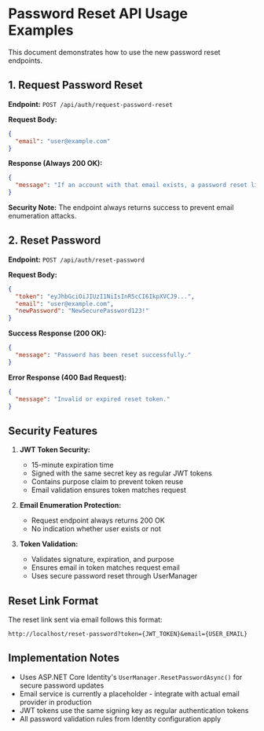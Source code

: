 # Password Reset API Usage Examples

This document demonstrates how to use the new password reset endpoints.

## 1. Request Password Reset

**Endpoint:** `POST /api/auth/request-password-reset`

**Request Body:**
```json
{
  "email": "user@example.com"
}
```

**Response (Always 200 OK):**
```json
{
  "message": "If an account with that email exists, a password reset link has been sent."
}
```

**Security Note:** The endpoint always returns success to prevent email enumeration attacks.

## 2. Reset Password

**Endpoint:** `POST /api/auth/reset-password`

**Request Body:**
```json
{
  "token": "eyJhbGciOiJIUzI1NiIsInR5cCI6IkpXVCJ9...",
  "email": "user@example.com",
  "newPassword": "NewSecurePassword123!"
}
```

**Success Response (200 OK):**
```json
{
  "message": "Password has been reset successfully."
}
```

**Error Response (400 Bad Request):**
```json
{
  "message": "Invalid or expired reset token."
}
```

## Security Features

1. **JWT Token Security:**
   - 15-minute expiration time
   - Signed with the same secret key as regular JWT tokens
   - Contains purpose claim to prevent token reuse
   - Email validation ensures token matches request

2. **Email Enumeration Protection:**
   - Request endpoint always returns 200 OK
   - No indication whether user exists or not

3. **Token Validation:**
   - Validates signature, expiration, and purpose
   - Ensures email in token matches request email
   - Uses secure password reset through UserManager

## Reset Link Format

The reset link sent via email follows this format:
```
http://localhost/reset-password?token={JWT_TOKEN}&email={USER_EMAIL}
```

## Implementation Notes

- Uses ASP.NET Core Identity's `UserManager.ResetPasswordAsync()` for secure password updates
- Email service is currently a placeholder - integrate with actual email provider in production
- JWT tokens use the same signing key as regular authentication tokens
- All password validation rules from Identity configuration apply